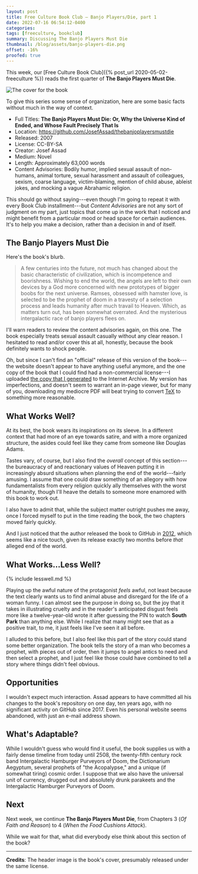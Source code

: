 ```yaml
---
layout: post
title: Free Culture Book Club — Banjo Players/Die, part 1
date: 2022-07-16 06:54:12-0400
categories:
tags: [freeculture, bookclub]
summary: Discussing The Banjo Players Must Die
thumbnail: /blog/assets/banjo-players-die.png
offset: -16%
proofed: true
---
```


This week, our [Free Culture Book Club]({% post_url 2020-05-02-freeculture %}) reads the first quarter of **The Banjo Players Must Die**.

![The cover for the book](/blog/assets/banjo-players-die.png "Beam up as many puns as we can, I guess...")

To give this series some sense of organization, here are some basic facts without much in the way of context.

 * Full Titles:  **The Banjo Players Must Die:  Or, Why the Universe Kind of Ended, and Whose Fault Precisely That Is**
 * Location:  <https://github.com/JosefAssad/thebanjoplayersmustdie>
 * Released:  2007
 * License:  CC-BY-SA
 * Creator:  Josef Assad
 * Medium:  Novel
 * Length:  Approximately 63,000 words
 * Content Advisories:  Bodily humor, implied sexual assault of non-humans, animal torture, sexual harassment and assault of colleagues, sexism, coarse language, victim-blaming, mention of child abuse, ableist jokes, and mocking a vague Abrahamic religion.

This should go without saying---even though I'm going to repeat it with every Book Club installment---but *Content Advisories* are not any sort of judgment on my part, just topics that come up in the work that I noticed and might benefit from a particular mood or head space for certain audiences.  It's to help you make a decision, rather than a decision in and of itself.

## The Banjo Players Must Die

Here's the book's blurb.

 > A few centuries into the future, not much has changed about the basic characteristic of civilization, which is incompetence and boorishness. Wishing to end the world, the angels are left to their own devices by a God more concerned with new prototypes of bigger boobs for the next universe. Ramses, obsessed with hamster love, is selected to be the prophet of doom in a travesty of a selection process and leads humanity after much travail to Heaven. Which, as matters turn out, has been somewhat overrated. And the mysterious intergalactic race of banjo players flees on.

I'll warn readers to review the content advisories again, on this one.  The book especially treats sexual assault casually without any clear reason.  I hesitated to read and/or cover this at all, honestly, because the book definitely wants to shock people.

Oh, but since I can't find an "official" release of this version of the book---the website doesn't appear to have anything useful anymore, and the one copy of the book that I could find had a non-commercial license---I uploaded [the copy that I generated](https://archive.org/details/thebanjoplayersmustdie_202206) to the Internet Archive.  My version has imperfections, and doesn't seem to warrant an in-page viewer, but for many of you, downloading my mediocre PDF will beat trying to convert [TeX](https://en.wikipedia.org/wiki/TeX) to something more reasonable.

## What Works Well?

At its best, the book wears its inspirations on its sleeve.  In a different context that had more of an eye towards satire, and with a more organized structure, the asides could feel like they came from someone like Douglas Adams.

Tastes vary, of course, but I also find the *overall* concept of this section---the bureaucracy of and reactionary values of Heaven putting it in increasingly absurd situations when planning the end of the world---fairly amusing.  I assume that one could draw something of an allegory with how fundamentalists from every religion quickly ally themselves with the worst of humanity, though I'll heave the details to someone more enamored with this book to work out.

I also have to admit that, while the subject matter outright pushes me away, once I forced myself to put in the time reading the book, the two chapters moved fairly quickly.

And I just noticed that the author released the book to GitHub in [2012](https://en.wikipedia.org/wiki/2012_phenomenon), which seems like a nice touch, given its release exactly two months before *that* alleged end of the world.

## What Works...Less Well?

{% include lesswell.md %}

Playing up the awful nature of the protagonist *feels* awful, not least because the text clearly wants us to find animal abuse and disregard for the life of a woman funny.  I can almost see the purpose in doing so, but the joy that it takes in illustrating cruelty and in the reader's anticipated disgust feels more like a twelve-year-old wrote it after guessing the PIN to watch **South Park** than anything else.  While I realize that many might see that as a positive trait, to me, it just feels like I've seen it all before.

I alluded to this before, but I also feel like this part of the story could stand some better organization.  The book tells the story of a man who becomes a prophet, with pieces out of order, then it jumps to angel antics to need and then select a prophet, and I just feel like those could have combined to tell a story where things didn't feel obvious.

## Opportunities

I wouldn't expect much interaction.  Assad appears to have committed all his changes to the book's repository on one day, ten years ago, with no significant activity on GitHub since 2017.  Even his personal website seems abandoned, with just an e-mail address shown.

## What's Adaptable?

While I wouldn't guess who would find it useful, the book supplies us with a fairly dense timeline from today until 2508, the twenty-fifth century rock band Intergalactic Hamburger Purveyors of Doom, the Dictionarium Aegyptum, several prophets of "the Acopalypse," and a unique (if somewhat tiring) cosmic order.  I suppose that we also have the universal unit of currency, drugged out and absolutely drunk parakeets and the Intergalactic Hamburger Purveyors of Doom.

## Next

Next week, we continue **The Banjo Players Must Die**, from Chapters 3 (*Of Faith and Reason*) to 4 (*When the Food Cushions Attack*).

While we wait for that, what did everybody else think about this section of the book?

* * *

**Credits**:  The header image is the book's cover, presumably released under the same license.
